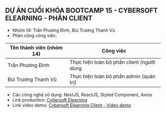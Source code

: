 ## DỰ ÁN CUỐI KHÓA BOOTCAMP 15 - CYBERSOFT ELEARNING - PHẦN CLIENT

* Nhóm 14: Trần Phương Đình, Bùi Trương Thanh Vũ
* Phân công công việc:

| Tên thành viên (nhóm 14)  | Công việc                                  |
| ------------------------- | ------------------------------------------ |
| Trần Phương Đình          | Thực hiện toàn bộ phần client (người dùng  |
| Bùi Trương Thanh Vũ       | Thực hiện toàn bộ phần admin (quản trị)    |


* Các công nghệ sử dụng: NextJS, ReactJS, Styled Component, Axios
* Link production: [Cybersoft Elearning](http://https://vi.wikipedia.org/wiki/Markdown)
* Link video demo: [Cybersoft Elearning Client - Video demo](https://www.youtube.com/watch?v=AOW4VlqYUb0)
